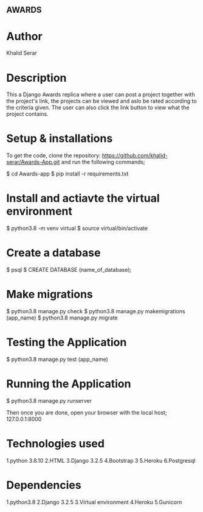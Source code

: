 ## AWARDS

# Author
Khalid Serar

# Description
This a Django Awards replica where a user can post a project together with the project's link, the projects can be viewed and aslo be rated according to the criteria given. The user can also click the link button to view what the project contains.

# Setup & installations
To get the code, clone the repository: https://github.com/khalid-serar/Awards-App.git and run the following commands;

$ cd Awards-app
$ pip install -r requirements.txt

# Install and actiavte the virtual environment
$ python3.8 -m venv virtual 
$ source virtual/bin/activate
# Create a database
$ psql
$ CREATE DATABASE (name_of_database);
# Make migrations
$ python3.8 manage.py check
$ python3.8 manage.py makemigrations (app_name)
$ python3.8 manage.py migrate 
# Testing the Application
$ python3.8 manage.py test (app_name)
# Running the Application
$ python3.8 manage.py runserver

Then once you are done, open your browser with the local host; 127.0.0.1:8000


# Technologies used
1.python 3.8.10
2.HTML
3.Django 3.2.5
4.Bootstrap 3
5.Heroku
6.Postgresql


# Dependencies
1.python3.8
2.Django 3.2.5
3.Virtual environment
4.Heroku
5.Gunicorn

